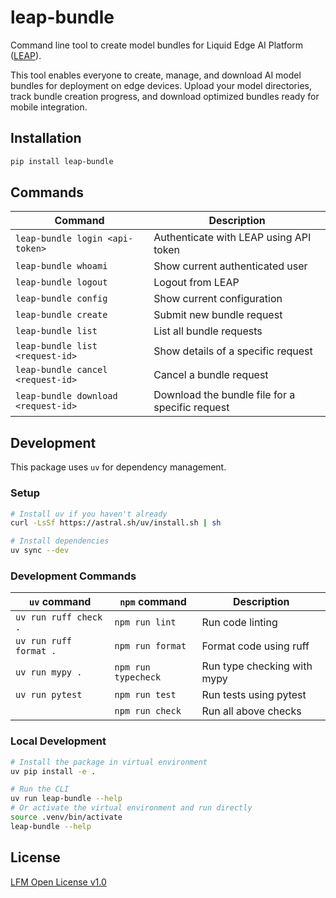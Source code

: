 # leap-bundle

Command line tool to create model bundles for Liquid Edge AI Platform ([LEAP](https://leap.liquid.ai)).

This tool enables everyone to create, manage, and download AI model bundles for deployment on edge devices. Upload your model directories, track bundle creation progress, and download optimized bundles ready for mobile integration.

## Installation

```bash
pip install leap-bundle
```

## Commands

| Command | Description |
| --- | --- |
| `leap-bundle login <api-token>` | Authenticate with LEAP using API token |
| `leap-bundle whoami` | Show current authenticated user |
| `leap-bundle logout` | Logout from LEAP |
| `leap-bundle config` | Show current configuration |
| `leap-bundle create` | Submit new bundle request |
| `leap-bundle list` | List all bundle requests |
| `leap-bundle list <request-id>` | Show details of a specific request |
| `leap-bundle cancel <request-id>` | Cancel a bundle request |
| `leap-bundle download <request-id>` | Download the bundle file for a specific request |

## Development

This package uses `uv` for dependency management.

### Setup

```bash
# Install uv if you haven't already
curl -LsSf https://astral.sh/uv/install.sh | sh

# Install dependencies
uv sync --dev
```

### Development Commands

| `uv` command | `npm` command | Description |
| --- | --- | --- |
| `uv run ruff check .` | `npm run lint` | Run code linting |
| `uv run ruff format .` | `npm run format` | Format code using ruff |
| `uv run mypy .` | `npm run typecheck` | Run type checking with mypy |
| `uv run pytest` | `npm run test` | Run tests using pytest |
| | `npm run check` | Run all above checks |

### Local Development

```bash
# Install the package in virtual environment
uv pip install -e .

# Run the CLI
uv run leap-bundle --help
# Or activate the virtual environment and run directly
source .venv/bin/activate
leap-bundle --help
```

## License

[LFM Open License v1.0](https://www.liquid.ai/lfm-license)
